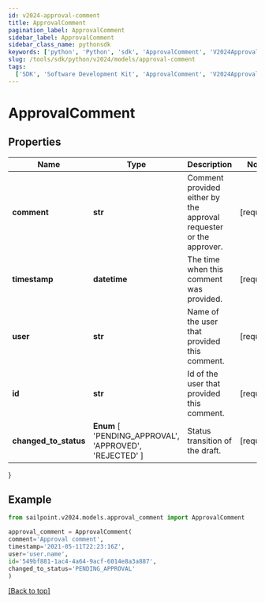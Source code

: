 ```yaml
---
id: v2024-approval-comment
title: ApprovalComment
pagination_label: ApprovalComment
sidebar_label: ApprovalComment
sidebar_class_name: pythonsdk
keywords: ['python', 'Python', 'sdk', 'ApprovalComment', 'V2024ApprovalComment']
slug: /tools/sdk/python/v2024/models/approval-comment
tags:
  ['SDK', 'Software Development Kit', 'ApprovalComment', 'V2024ApprovalComment']
---
```


# ApprovalComment

## Properties

| Name | Type | Description | Notes |
| --- | --- | --- | --- |
| **comment** | **str** | Comment provided either by the approval requester or the approver. | [required] |
| **timestamp** | **datetime** | The time when this comment was provided. | [required] |
| **user** | **str** | Name of the user that provided this comment. | [required] |
| **id** | **str** | Id of the user that provided this comment. | [required] |
| **changed_to_status** | **Enum** [ 'PENDING_APPROVAL', 'APPROVED', 'REJECTED' ] | Status transition of the draft. | [required] |

}

## Example

```python
from sailpoint.v2024.models.approval_comment import ApprovalComment

approval_comment = ApprovalComment(
comment='Approval comment',
timestamp='2021-05-11T22:23:16Z',
user='user.name',
id='549bf881-1ac4-4a64-9acf-6014e8a3a887',
changed_to_status='PENDING_APPROVAL'
)

```

[[Back to top]](#)
